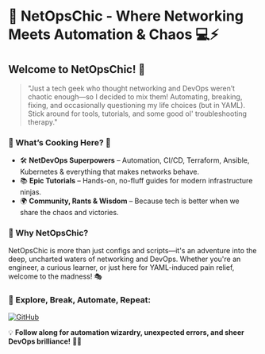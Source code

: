 # 🚀 NetOpsChic - Where Networking Meets Automation & Chaos 💻⚡
## Welcome to NetOpsChic! 🎉

> "Just a tech geek who thought networking and DevOps weren’t chaotic enough—so I decided to mix them! Automating, breaking, fixing, and occasionally questioning my life choices (but in YAML). Stick around for tools, tutorials, and some good ol' troubleshooting therapy."

### 🌟 What’s Cooking Here? 🍳
- 🛠 **NetDevOps Superpowers** – Automation, CI/CD, Terraform, Ansible, Kubernetes & everything that makes networks behave.
- 📚 **Epic Tutorials** – Hands-on, no-fluff guides for modern infrastructure ninjas.
- 🌍 **Community, Rants & Wisdom** – Because tech is better when we share the chaos and victories.

### 🚀 Why NetOpsChic?
NetOpsChic is more than just configs and scripts—it's an adventure into the deep, uncharted waters of networking and DevOps. Whether you're an engineer, a curious learner, or just here for YAML-induced pain relief, welcome to the madness! 🎭

### 📌 Explore, Break, Automate, Repeat:
[![GitHub](https://img.shields.io/badge/GitHub-NetOpsChic-ff4081?style=for-the-badge&logo=github)](https://github.com/netopschic)

💡 **Follow along for automation wizardry, unexpected errors, and sheer DevOps brilliance!** 🤖🔥
